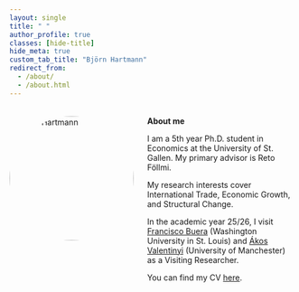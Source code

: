 ```yaml
---
layout: single
title: " "
author_profile: true
classes: [hide-title]
hide_meta: true
custom_tab_title: "Björn Hartmann"
redirect_from:
  - /about/
  - /about.html
---
```


<style>
/* — Only affects THIS page because it's inline here — */

/* Uncap every wrapper in the single layout */
.layout--single .initial-content,
.layout--single .page,
.layout--single .page__layout,
.layout--single .page__inner-wrap,
.layout--single .page__content {
  max-width: 1400px !important;
  margin-left: auto !important;
  margin-right: auto !important;
}

/* Let the content column expand next to the sidebar */
.layout--single .page__content {
  max-width: none !important;
  width: auto !important;
  flex: 1 1 auto !important;
}

/* Keep the author sidebar but give it a fixed width */
.layout--single .sidebar {
  flex: 0 0 240px !important;
  max-width: 240px !important;
}

/* Add breathing room at large widths */
.layout--single .page__inner-wrap {
  padding-left: 2rem;
  padding-right: 2rem;
}

/* --- About wrapper layout --- */
.about-wrapper {
  display: grid;
  grid-template-columns: 220px 1fr;   /* photo | text */
  column-gap: 1.5rem;
  align-items: start;
  margin-top: 2rem;
}
.about-wrapper img.home-portrait {
  width: 220px;
  height: 220px;
  object-fit: cover;
  border-radius: 50%;
}
.about-text { min-width: 0; }

/* Stack only on small screens */
@media (max-width: 700px) {
  .about-wrapper { grid-template-columns: 1fr; }
  .about-wrapper img.home-portrait { margin-bottom: 1rem; }
}
</style>

<div class="about-wrapper">
  <img src="{{ '/assets/images/me.jpg' | relative_url }}" alt="Björn Hartmann" class="home-portrait">
  
  <div class="about-text">
    <strong>About me</strong>
    <p>I am a 5th year Ph.D. student in Economics at the University of St. Gallen. 
    My primary advisor is Reto Föllmi.</p>
    <p>My research interests cover International Trade, Economic Growth, and Structural Change.</p>
    <p>In the academic year 25/26, I visit
    <a href="https://sites.google.com/site/fjbuera/" target="_blank" rel="noopener">Francisco Buera</a> (Washington University in St. Louis) and 
    <a href="https://sites.google.com/site/valentinyiakos/" target="_blank" rel="noopener">Ákos Valentinyi</a> (University of Manchester) as a Visiting Researcher.</p>
    <p>You can find my CV <a href="/files/Academic_CV.pdf" target="_blank" rel="noopener">here</a>.</p>
  </div>
</div>
